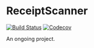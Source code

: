 # ReceiptScanner

[![Build Status](https://travis-ci.org/Filozofff/ReceiptScanner.svg?branch=master)](https://travis-ci.org/Filozofff/ReceiptScanner)
[![Codecov](https://codecov.io/gh/Filozofff/ReceiptScanner/branch/master/graph/badge.svg)](https://codecov.io/gh/Filozofff/ReceiptScanner)

An ongoing project.

